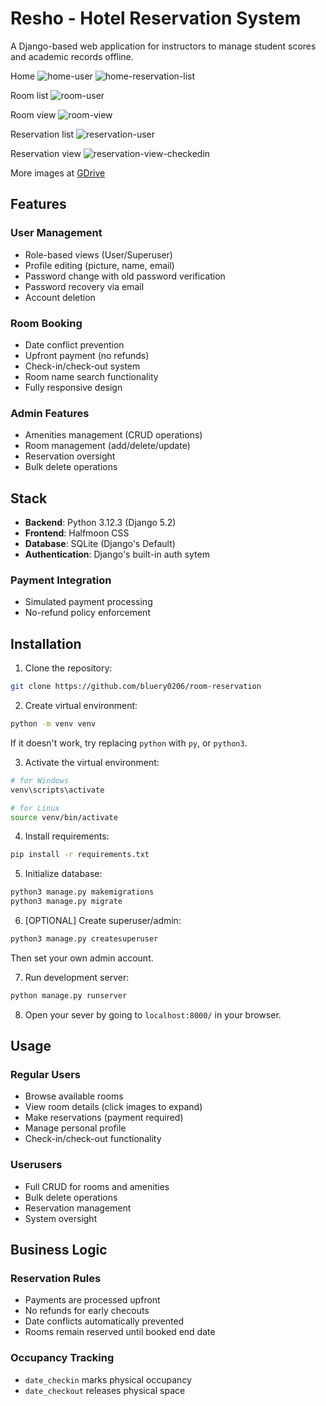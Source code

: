 # Resho - Hotel Reservation System

A Django-based web application for instructors to manage student scores and academic records offline.

Home
![home-user](https://github.com/user-attachments/assets/f2867a7a-5461-4205-81eb-daa05d11fe13)
![home-reservation-list](https://github.com/user-attachments/assets/86e13d88-f637-4a08-9b86-0526377c7c83)

Room list
![room-user](https://github.com/user-attachments/assets/ed3d269a-9a01-4862-b530-8963219da5a7)

Room view
![room-view](https://github.com/user-attachments/assets/3d5cbaaa-f16f-4ff2-8c96-b5d4eb33c307)

Reservation list
![reservation-user](https://github.com/user-attachments/assets/a827674f-4888-42c2-9df7-83c59f3e0adb)

Reservation view
![reservation-view-checkedin](https://github.com/user-attachments/assets/e95d641f-d912-4d20-9a72-e03e39b936e3)


More images at [GDrive](https://drive.google.com/drive/folders/1tR8BKAWTDNEnHdX9XwESKkBH2811zIk_?usp=sharing)

## Features
### User Management
- Role-based views (User/Superuser)
- Profile editing (picture, name, email)
- Password change with old password verification
- Password recovery via email
- Account deletion
  
### Room Booking
- Date conflict prevention
- Upfront payment (no refunds)
- Check-in/check-out system
- Room name search functionality
- Fully responsive design

### Admin Features
- Amenities management (CRUD operations)
- Room management (add/delete/update)
- Reservation oversight
- Bulk delete operations
  
## Stack
- **Backend**: Python 3.12.3 (Django 5.2)
- **Frontend**: Halfmoon CSS
- **Database**: SQLite (Django's Default)
- **Authentication**: Django's built-in auth sytem

### Payment Integration
- Simulated payment processing
- No-refund policy enforcement

## Installation

1. Clone the repository:
``` bash
git clone https://github.com/bluery0206/room-reservation
```

2. Create virtual environment:
``` bash
python -m venv venv
```
   If it doesn't work, try replacing `python` with `py`, or `python3`.

3. Activate the virtual environment:
``` bash
# for Windows
venv\scripts\activate
```
``` bash
# for Linux
source venv/bin/activate
```

4. Install requirements:
``` bash
pip install -r requirements.txt
```

5. Initialize database:
``` bash
python3 manage.py makemigrations
python3 manage.py migrate
```

6. [OPTIONAL] Create superuser/admin:
``` bash
python3 manage.py createsuperuser
```  
   Then set your own admin account.

7. Run development server:
``` bash
python manage.py runserver
```

8. Open your sever by going to `localhost:8000/` in your browser.

## Usage

### Regular Users
- Browse available rooms
- View room details (click images to expand)
- Make reservations (payment required)
- Manage personal profile
- Check-in/check-out functionality

### Userusers
- Full CRUD for rooms and amenities
- Bulk delete operations
- Reservation management
- System oversight

## Business Logic
### Reservation Rules
- Payments are processed upfront
- No refunds for early checouts
- Date conflicts automatically prevented
- Rooms remain reserved until booked end date

### Occupancy Tracking
- `date_checkin` marks physical occupancy
- `date_checkout` releases physical space
